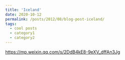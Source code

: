 ```yaml
---
title: 'Iceland'
date: 2020-10-12
permalink: /posts/2012/08/blog-post-iceland/
tags:
  - cool posts
  - category1
  - category2
---
```


https://mp.weixin.qq.com/s/2DdB4kE8-9eXV_dffAn3Jg
